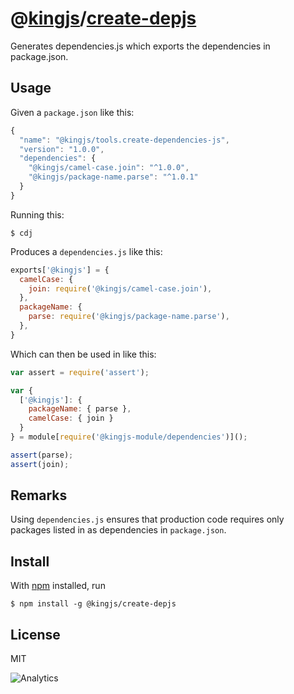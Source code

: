 # @[kingjs][@kingjs]/[create-depjs][ns0]
Generates dependencies.js which exports the dependencies in package.json.
## Usage
Given a `package.json` like this:
```js
{
  "name": "@kingjs/tools.create-dependencies-js",
  "version": "1.0.0",
  "dependencies": {
    "@kingjs/camel-case.join": "^1.0.0",
    "@kingjs/package-name.parse": "^1.0.1"
  }
}

```
Running this:
```
$ cdj 
```
Produces a `dependencies.js` like this:
```js
exports['@kingjs'] = {
  camelCase: {
    join: require('@kingjs/camel-case.join'),
  },
  packageName: {
    parse: require('@kingjs/package-name.parse'),
  },
}
``` 
Which can then be used in like this:
```js
var assert = require('assert');

var { 
  ['@kingjs']: {
    packageName: { parse },
    camelCase: { join }
  }
} = module[require('@kingjs-module/dependencies')]();

assert(parse);
assert(join);
``` 
## Remarks
Using `dependencies.js` ensures that production code requires only packages listed in as dependencies in `package.json`.
## Install
With [npm](https://npmjs.org/) installed, run
```
$ npm install -g @kingjs/create-depjs
```
## License
MIT

![Analytics](https://analytics.kingjs.net/create-depjs)

[@kingjs]: https://www.npmjs.com/package/kingjs
[ns0]: https://www.npmjs.com/package/@kingjs/create-depjs
